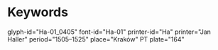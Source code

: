 # Keywords
glyph-id="Ha-01_0405"
font-id="Ha-01"
printer-id="Ha"
printer="Jan Haller"
period="1505–1525"
place="Kraków"
PT plate="164"
